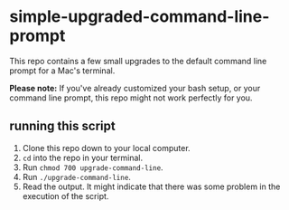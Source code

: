 # simple-upgraded-command-line-prompt
This repo contains a few small upgrades to the default command line prompt for a Mac's terminal.

**Please note:** If you've already customized your bash setup, or your command line prompt, this repo might not work perfectly for you.

## running this script
1. Clone this repo down to your local computer.
2. `cd` into the repo in your terminal.
3. Run `chmod 700 upgrade-command-line`.
4. Run `./upgrade-command-line`.
5. Read the output. It might indicate that there was some problem in the execution of the script.